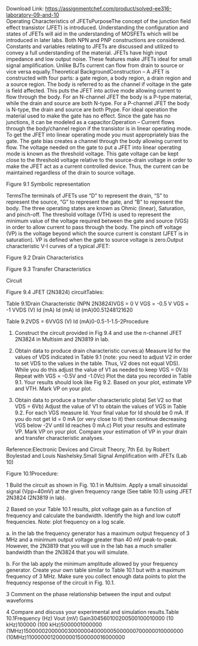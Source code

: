 Download Link: https://assignmentchef.com/product/solved-ee316-laboratory-09-and-10
<br>
Operating Characteristics of JFETsPurposeThe concept of the junction field effect transistor (JFET) is introduced. Understanding the configuration and states of JFETs will aid in the understanding of MOSFETs which will be introduced in later labs. Both NPN and PNP constructions are considered. Constants and variables relating to JFETs are discussed and utilized to convey a full understanding of the material. JFETs have high input impedance and low output noise. These features make JFETs ideal for small signal amplification. Unlike BJTs current can flow from drain to source or vice versa equally.Theoretical BackgroundConstruction – A JFET is constructed with four parts: a gate region, a body region, a drain region and a source region. The body is referred to as the channel if voltage in the gate is field affected. This puts the JFET into active mode allowing current to flow through the body. For an N-channel JFET the body is a P-type material, while the drain and source are both N-type. For a P-channel JFET the body is N-type, the drain and source are both Ptype. For ideal operation the material used to make the gate has no effect. Since the gate has no junctions, it can be modeled as a capacitor.Operation – Current flows through the body/channel region if the transistor is in linear operating mode. To get the JFET into linear operating mode you must appropriately bias the gate. The gate bias creates a channel through the body allowing current to flow. The voltage needed on the gate to put a JFET into linear operating mode is known as the threshold voltage. This gate voltage can be kept close to the threshold voltage relative to the source-drain voltage in order to make the JFET act as a current controlled device. Thus, the current can be maintained regardless of the drain to source voltage.

Figure 9.1 Symbolic representation

TermsThe terminals of JFETs use “D” to represent the drain, “S” to represent the source, “G” to represent the gate, and “B” to represent the body. The three operating states are known as Ohmic (linear), Saturation, and pinch-off. The threshold voltage (VTH) is used to represent the minimum value of the voltage required between the gate and source (VGS) in order to allow current to pass through the body. The pinch off voltage (VP) is the voltage beyond which the source current is constant (JFET is in saturation). VP is defined when the gate to source voltage is zero.Output characteristic V-I curves of a typical JFET:

Figure 9.2 Drain Characteristics

Figure 9.3 Transfer Characteristics

Circuit

Figure 9.4 JFET (2N3824) circuitTables:

Table 9.1Drain Characteristic (NPN 2N3824)VGS = 0 V VGS = -0.5 V VGS = -1 VVDS (V) Id (mA) Id (mA) Id (mA)00.51248121620

Table 9.2VDS = 6VVGS (V) Id (mA)0-0.5-1-1.5-2Procedure

1) Construct the circuit provided in Fig 9.4 and use the n-channel JFET 2N3824 in Multisim and 2N3819 in lab.

2) Obtain data to produce drain characteristic curves:a) Measure Id for the values of VDS indicated in Table 9.1 (note: you need to adjust V2 in order to set VDS to the values in the table. Thus, V2 does not equal VDS). While you do this adjust the value of V1 as needed to keep VGS = 0V.b) Repeat with VGS = -0.5V and -1.0Vc) Plot the data you recorded in Table 9.1. Your results should look like Fig 9.2. Based on your plot, estimate VP and VTH. Mark VP on your plot.

3) Obtain data to produce a transfer characteristic plota) Set V2 so that VDS = 6Vb) Adjust the value of V1 to obtain the values of VGS in Table 9.2. For each VGS measure Id. Your final value for Id should be 0 mA. If you do not get Id = 0 mA (or very close to it) then continue decreasing VGS below -2V until Id reaches 0 mA.c) Plot your results and estimate VP. Mark VP on your plot. Compare your estimation of VP in your drain and transfer characteristic analyses.

Reference:Electronic Devices and Circuit Theory, 7th Ed. by Robert Boylestad and Louis Nashelsky.Small Signal Amplification with JFETs (Lab 10)

Figure 10.1Procedure:

1 Build the circuit as shown in Fig. 10.1 in Multisim. Apply a small sinusoidal signal (Vpp=40mV) at the given frequency range (See table 10.1) using JFET 2N3824 (2N3819 in lab).

2 Based on your Table 10.1 results, plot voltage gain as a function of frequency and calculate the bandwidth. Identify the high and low cutoff frequencies. Note: plot frequency on a log scale.

a. In the lab the frequency generator has a maximum output frequency of 3 MHz and a minimum output voltage greater than 40 mV peak-to-peak. However, the 2N3819 that you will use in the lab has a much smaller bandwidth than the 2N3824 that you will simulate.

b. For the lab apply the minimum amplitude allowed by your frequency generator. Create your own table similar to Table 10.1 but with a maximum frequency of 3 MHz. Make sure you collect enough data points to plot the frequency response of the circuit in Fig. 10.1.

3 Comment on the phase relationship between the input and output waveforms

4 Compare and discuss your experimental and simulation results.Table 10.1Frequency (Hz) Vout (mV) Gain304560100200500100010000 (10 kHz)100000 (100 kHz)5000001000000 (1MHz)15000002000000300000040000005000000700000010000000 (10MHz)11000000120000001500000016000000